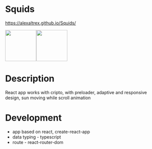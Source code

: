 # Squids
https://alexaltrex.github.io/Squids/

<div style="display:flex;">
  <img src="https://user-images.githubusercontent.com/56224288/157670137-ae181be8-e917-4e6c-a1a1-a1022efa5289.jpg" height="100">
  <img src="https://user-images.githubusercontent.com/56224288/157671370-316499f2-c2a5-4a84-bc1e-7664d237a52c.jpg" height="100">
</div> 

# Description
React app works with cripto, with preloader, adaptive and responsive design, sun moving while scroll animation

# Development
* app based on react, create-react-app
* data typing - typescript
* route - react-router-dom
